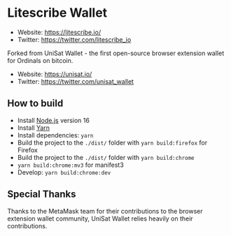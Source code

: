 # Litescribe Wallet

- Website: https://litescribe.io/
- Twitter: https://twitter.com/litescribe_io

Forked from UniSat Wallet - the first open-source browser extension wallet for Ordinals on bitcoin.

- Website: https://unisat.io/
- Twitter: https://twitter.com/unisat_wallet

## How to build

- Install [Node.js](https://nodejs.org) version 16
- Install [Yarn](https://yarnpkg.com/en/docs/install)
- Install dependencies: `yarn`
- Build the project to the `./dist/` folder with `yarn build:firefox` for Firefox
- Build the project to the `./dist/` folder with `yarn build:chrome`
- `yarn build:chrome:mv3` for manifest3
- Develop: `yarn build:chrome:dev`

## Special Thanks

Thanks to the MetaMask team for their contributions to the browser extension wallet community, UniSat Wallet relies heavily on their contributions.
